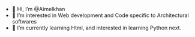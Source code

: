 - 👋 Hi, I’m @Aimelkhan
- 👀 I’m interested in Web development and Code specific to Architectural softwares
- 🌱 I’m currently learning Html, and interested in learning Python next. 

<!---
Aimelkhan/Aimelkhan is a ✨ special ✨ repository because its `README.md` (this file) appears on your GitHub profile.
You can click the Preview link to take a look at your changes.
--->
